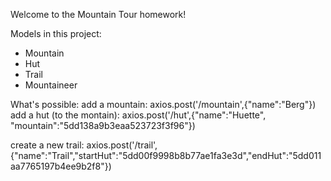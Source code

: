 Welcome to the Mountain Tour homework!

Models in this project:
- Mountain
- Hut
- Trail
- Mountaineer

What's possible:
add a mountain: axios.post('/mountain',{"name":"Berg"})
add a hut (to the montain): axios.post('/hut',{"name":"Huette", "mountain":"5dd138a9b3eaa523723f3f96"})



create a new trail: axios.post('/trail',{"name":"Trail","startHut":"5dd00f9998b8b77ae1fa3e3d","endHut":"5dd011aa7765197b4ee9b2f8"})

